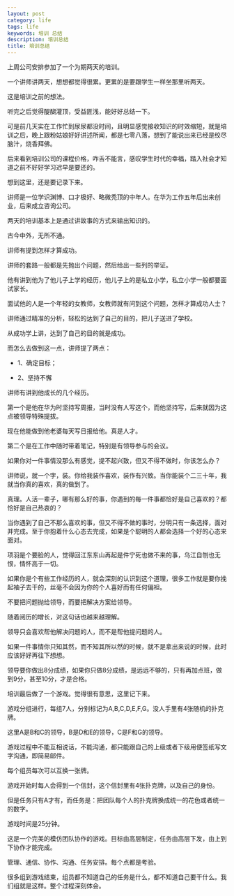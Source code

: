 ```yaml
---
layout: post
category: life
tags: life
keywords: 培训 总结
description: 培训总结
title: 培训总结
---
```


上周公司安排参加了一个为期两天的培训。

一个讲师讲两天，想想都觉得很累。更累的是要跟学生一样坐那里听两天。

这是培训之前的想法。

听完之后觉得醍醐灌顶，受益匪浅，能好好总结一下。

可是前几天实在工作忙到尿尿都没时间，且明显感觉接收知识的时效缩短，就是培训之后，晚上跟粉姑娘好好讲述所闻，都是七零八落，想到了能说出来已经是绞尽脑汁，烧香拜佛。

后来看到培训公司的课程价格，咋舌不能言，感叹学生时代的幸福，踏入社会才知道之前不好好学习迟早是要还的。

想到这里，还是要记录下来。

讲师是一位学识渊博、口才极好、略微秃顶的中年人。在华为工作五年后出来创业，后来成立咨询公司。

两天的培训基本上是通过讲故事的方式来输出知识的。

古今中外，无所不通。

讲师有提到怎样才算成功。

讲师的套路一般都是先抛出个问题，然后给出一些列的举证。

他有讲到他为了他儿子上学的经历，他儿子上的是私立小学，私立小学一般都要面试家长。

面试他的人是一个年轻的女教师，女教师就有问到这个问题，怎样才算成功人士？

讲师通过精准的分析，轻松的达到了自己的目的，把儿子送进了学校。

从成功学上讲，达到了自己的目的就是成功。

而怎么去做到这一点，讲师提了两点：

* 1、确定目标；

* 2、坚持不懈

讲师有讲到他成长的几个经历。

第一个是他在华为时坚持写周报，当时没有人写这个，而他坚持写，后来就因为这点被领导特殊提拔。

现在他能做到他老婆每天写日报给他。真是人才。

第二个是在工作中随时带着笔记，特别是有领导参与的会议。

如果你对一件事情没那么有感觉，提不起兴致，但又不得不做时，你该怎么办？

讲师说，就一个字，装。你给我装作喜欢，装作有兴致。当你能装个二三十年，我就当你真的喜欢，真的做到了。

真理。人活一辈子，哪有那么好的事，你遇到的每一件事都恰好是自己喜欢的？都恰好是自己热衷的？

当你遇到了自己不那么喜欢的事，但又不得不做的事时，分明只有一条选择，面对并完成。至于你抱着什么心态去完成，如果是个聪明的人都会选择一个好的心态来面对。

项羽是个要脸的人，觉得回江东东山再起是件宁死也做不来的事，乌江自刎也无恨，情怀高于一切。

如果你是个有些工作经历的人，就会深刻的认识到这个道理，很多工作就是要你挽起袖子去干的，丝毫不会因为你的个人喜好而有任何偏袒。

不要把问题抛给领导，而要把解决方案给领导。

随着阅历的增长，对这句话也越来越理解。

领导只会喜欢帮他解决问题的人，而不是帮他提问题的人。

如果一件事情你只知其然，而不知其所以然的时候，就不是拿出来说的时候，此时应该好好再往下想想。

领导要你做出8分成绩，如果你只做8分成绩，是远远不够的，只有再加点班，做到9分，甚至10分，才是合格。

培训最后做了一个游戏。觉得很有意思，这里记下来。

游戏分组进行，每组7人，分别标记为A,B,C,D,E,F,G。没人手里有4张随机的扑克牌。

这里A是B和C的领导，B是D和E的领导，C是F和G的领导。

游戏过程中不能互相说话，不能沟通，都只能跟自己的上级或者下级用便签纸写文字沟通，即简易邮件。

每个组员每次可以互换一张牌。

游戏开始时每人会得到一个信封，这个信封里有4张扑克牌，以及自己的身份。

但是任务只有A才有，而任务是：把团队每个人的扑克牌换成统一的花色或者统一的数字。

游戏时间是25分钟。

这是一个完美的模仿团队协作的游戏。目标由高层制定，任务由高层下发，由上到下协作才能完成。

管理、通信、协作、沟通、任务安排。每个点都是考验。

很多组到游戏结束，组员都不知道自己的任务是什么，都不知道自己要干什么。我们组就是这样。整个过程深刻体会。



